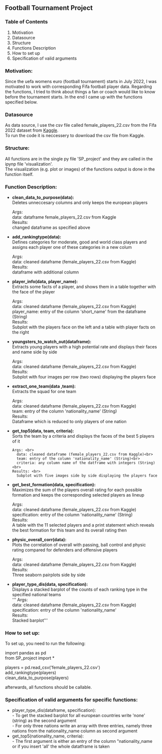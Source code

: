 ## Football Tournament Project

### Table of Contents
1. Motivation
2. Datasource
3. Structure
4. Functions Description
5. How to set up
6. Specification of valid arguments


### Motivation:
Since the uefa womens euro (football tournament) starts in July 2022, I was motivated to work with corresponding Fifa football player data. 
Regarding the functions, I tried to think about things a fan or coach would like to know before the tournament starts. In the end I came up with the functions specified below.

### Datasource 
As data source, I use the csv file called female_players_22.csv from the Fifa 2022 dataset from [Kaggle](https://www.kaggle.com/datasets/stefanoleone992/fifa-22-complete-player-dataset?select=female_players_22.csv). <br>
To run the code it is neccessery to download the csv file from Kaggle.

### Structure:
All functions are in the single py file 'SP_project' and they are called in the ipynp file 'visualization'.<br>
The visualization (e.g. plot or images) of the functions output is done in the function itself. <br>

### Function Description: 
- **clean_data_to_purpose(data):** <br>
     Deletes unneccesary columns and only keeps the european players <br>

     Args: <br>
      data: dataframe female_players_22.csv from Kaggle<br>
     Results: <br>
      changed dataframe as specified above<br>
      
- **add_rankingtype(data):** <br>
     Defines categories for moderate, good and world class players and assigns each player one of these categories in a new colum<br>

     Args: <br>
      data: cleaned dataframe (female_players_22.csv from Kaggle)<br>
     Results: <br>
      dataframe with additional column <br>
      
- **player_info(data, player_name):** <br>
     Extracts some facts of a player, and shows them in a table together with the face of the player<br>

     Args: <br>
      data: cleaned dataframe (female_players_22.csv from Kaggle)<br>
      player_name: entry of the column 'short_name' from the dataframe (String)<br>
     Results: <br>
        Subplot with the players face on the left and a table with player facts on the right<br>
        
 - **youngsters_to_watch_out(dataframe):** <br>
      Extracts young players with a high potential rate and displays their faces and name side by side<br>

      Args: <br>
        data: cleaned dataframe (female_players_22.csv from Kaggle)<br>
      Results: <br>
        Subplot with four images per row (two rows) displaying the players face <br>

 - **extract_one_team(data ,team):** <br>
      Extracts the squad for one team<br>

      Args: <br>
        data: cleaned dataframe (female_players_22.csv from Kaggle)<br>
        team: entry of the column 'nationality_name' (String)<br>
      Results: <br>
        Dataframe which is reduced to only players of one nation<br>

- **get_top5(data, team, criteria):** <br>
      Sorts the team by a criteria and displays the faces of the best 5 players of it<br>
      
      Args: <br>
        data: cleaned dataframe (female_players_22.csv from Kaggle)<br>
        team: entry of the column 'nationality_name' (String)<br>
        criteria: any column name of the datframe with integers (String)<br>
      Results: <br>
        Subplot with five images side by side displaying the players face 
        
- **get_best_formation(data, specification):**<br>
     Maximizes the sum of the players overall rating for each possible formation and keeps the corresponding selected players as lineup <br>

     Args: <br>
       data: cleaned dataframe (female_players_22.csv from Kaggle)<br>
       specification: entry of the column 'nationality_name' (String)<br>
     Results: <br>
       A table with the 11 selected players and a print statement which reveals the best formation for this team and its overall rating then<br>

 - **physic_overall_corr(data):** <br>
      Plots the correlation of overall with passing, ball control and physic rating compared for defenders and offensive players<br>

      Args: <br>
        data: cleaned dataframe (female_players_22.csv from Kaggle)<br>
      Results: <br>
        Three seaborn pairplots side by side<br>

- **player_type_dis(data, specification):** <br>
    Displays a stacked barplot of the counts of each ranking type in the specified national teams<br>
'''
    Args: <br>
        data: cleaned dataframe (female_players_22.csv from Kaggle)<br>
        specification: entry of the column 'nationality_name'<br>
    Results: <br>
        Stacked barplot'''

### How to set up:
To set up, you need to run the following:<br>

import pandas as pd <br>
from SP_project import * <br>

players = pd.read_csv('female_players_22.csv') <br>
add_rankingtype(players) <br>
clean_data_to_purpose(players) <br>

afterwards, all functions should be callable.
 
### Specification of valid arguments for specific functions: 
- player_type_dis(dataframe, specification): <br>
        - To get the stacked barplot for all european countries write 'none' (string) as the second argument<br>
        - For only three nations write an array with three entries, namely three nations from the nationality_name column as second argument<br>
- get_top5(nationality_name, criteria): <br>
        - The first argument is either an entry of the column "nationality_name or if you insert 'all' the whole datatframe is taken
